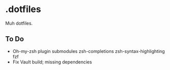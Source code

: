 # .dotfiles

Muh dotfiles.

## To Do

* Oh-my-zsh plugin submodules
    zsh-completions
    zsh-syntax-highlighting
    fzf
* Fix Vault build; missing dependencies
